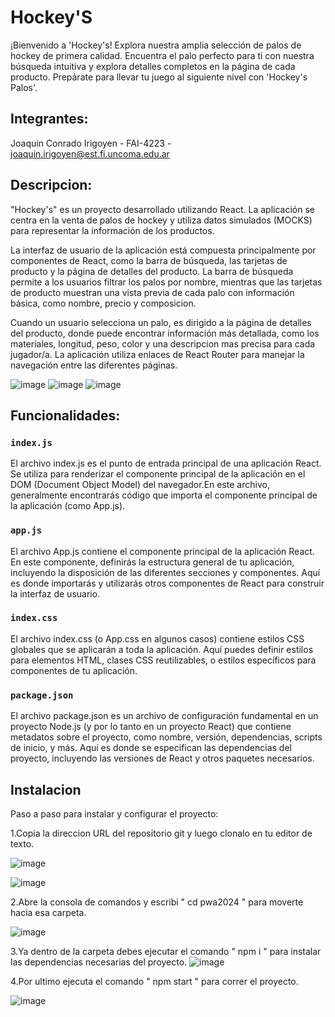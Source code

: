 # Hockey'S
¡Bienvenido a 'Hockey's! Explora nuestra amplia selección de palos de hockey de primera calidad. Encuentra el palo perfecto para ti con nuestra búsqueda intuitiva y explora detalles completos en la página de cada producto. Prepárate para llevar tu juego al siguiente nivel con 'Hockey's Palos'.

## Integrantes:
Joaquin Conrado Irigoyen - FAI-4223 - joaquin.irigoyen@est.fi.uncoma.edu.ar

## Descripcion:
"Hockey's" es un proyecto desarrollado utilizando React. La aplicación se centra en la venta de palos de hockey y utiliza datos simulados (MOCKS) para representar la información de los productos.

La interfaz de usuario de la aplicación está compuesta principalmente por componentes de React, como la barra de búsqueda, las tarjetas de producto y la página de detalles del producto. La barra de búsqueda permite a los usuarios filtrar los palos por nombre, mientras que las tarjetas de producto muestran una vista previa de cada palo con información básica, como nombre, precio y composicion.

Cuando un usuario selecciona un palo, es dirigido a la página de detalles del producto, donde puede encontrar información más detallada, como los materiales, longitud, peso, color y una descripcion mas precisa para cada jugador/a. La aplicación utiliza enlaces de React Router para manejar la navegación entre las diferentes páginas.

![image](https://github.com/joaquinirigoyen/TP2React/assets/117104240/17cf47c4-c0ab-4cd1-8dfe-3e878e5631ce)
![image](https://github.com/joaquinirigoyen/TP2React/assets/117104240/78bc9eba-845e-41f0-b767-101c8fd43f7d)
![image](https://github.com/joaquinirigoyen/TP2React/assets/117104240/23f6c4de-feab-4801-af7b-c277fc4c7ed0)



## Funcionalidades: 

### `index.js`
El archivo index.js es el punto de entrada principal de una aplicación React. Se utiliza para renderizar el componente principal de la aplicación en el DOM (Document Object Model) del navegador.En este archivo, generalmente encontrarás código que importa el componente principal de la aplicación (como App.js).

### `app.js`
El archivo App.js contiene el componente principal de la aplicación React. En este componente, definirás la estructura general de tu aplicación, incluyendo la disposición de las diferentes secciones y componentes. Aquí es donde importarás y utilizarás otros componentes de React para construir la interfaz de usuario.

### `index.css`
El archivo index.css (o App.css en algunos casos) contiene estilos CSS globales que se aplicarán a toda la aplicación. Aquí puedes definir estilos para elementos HTML, clases CSS reutilizables, o estilos específicos para componentes de tu aplicación.

### `package.json`
El archivo package.json es un archivo de configuración fundamental en un proyecto Node.js (y por lo tanto en un proyecto React) que contiene metadatos sobre el proyecto, como nombre, versión, dependencias, scripts de inicio, y más. Aquí es donde se especifican las dependencias del proyecto, incluyendo las versiones de React y otros paquetes necesarios.

## Instalacion

Paso a paso para instalar y configurar el proyecto:

1.Copia la direccion URL del repositorio git y luego clonalo en tu editor de texto.

  ![image](https://github.com/joaquinirigoyen/React_PWA2024/assets/117104240/62bbcf46-b21f-4c00-a982-c09a40617f41)
 
  ![image](https://github.com/joaquinirigoyen/React_PWA2024/assets/117104240/51e5e8e8-10a0-4fe6-ba01-a81c23448979)

 
2.Abre la consola de comandos y escribi " cd pwa2024 " para moverte hacia esa carpeta.

 ![image](https://github.com/joaquinirigoyen/React_PWA2024/assets/117104240/f0aa4886-6cff-433d-8c93-d9d4293003f6)

3.Ya dentro de la carpeta debes ejecutar el comando " npm i " para instalar las dependencias necesarias del proyecto.
 ![image](https://github.com/joaquinirigoyen/React_PWA2024/assets/117104240/b6b7db46-9e62-4667-ac09-c20ed2ba0927)

4.Por ultimo ejecuta el comando " npm start " para correr el proyecto.

 ![image](https://github.com/joaquinirigoyen/React_PWA2024/assets/117104240/f0d13aca-4beb-4be9-8850-e902ac58f31c)

